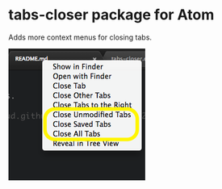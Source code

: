 # tabs-closer package for Atom

Adds more context menus for closing tabs.

![tabs-closer screenshot](https://github.com/gschrader/tabs-closer/blob/master/screenshot.png?raw=true")
